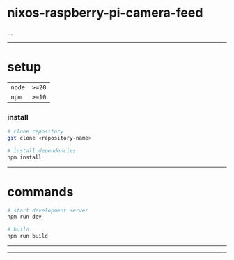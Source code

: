 # nixos-raspberry-pi-camera-feed

...

---

# setup

|        |        |
| ------ | ------ |
| `node` | `>=20` |
| `npm`  | `>=10` |

### install

```sh
# clone repository
git clone <repository-name>

# install dependencies
npm install
```

---

# commands

```sh
# start development server
npm run dev

# build
npm run build
```

---

---

#
